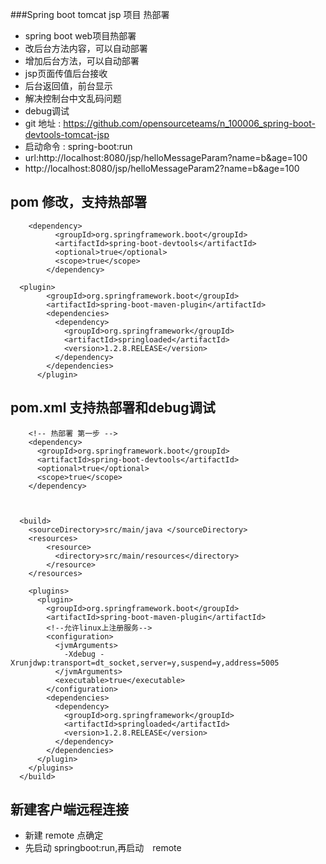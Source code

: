 ###Spring boot tomcat jsp 项目 热部署

- spring boot web项目热部署
- 改后台方法内容，可以自动部署
- 增加后台方法，可以自动部署 
- jsp页面传值后台接收
- 后台返回值，前台显示
- 解决控制台中文乱码问题
- debug调试
- git 地址 : https://github.com/opensourceteams/n_100006_spring-boot-devtools-tomcat-jsp
- 启动命令 :  spring-boot:run
- url:http://localhost:8080/jsp/helloMessageParam?name=b&age=100
- http://localhost:8080/jsp/helloMessageParam2?name=b&age=100

## pom 修改，支持热部署

    	<dependency>
    		  <groupId>org.springframework.boot</groupId>
    		  <artifactId>spring-boot-devtools</artifactId>
    		  <optional>true</optional>
    		  <scope>true</scope>
    		</dependency>
    
      <plugin>
            <groupId>org.springframework.boot</groupId>
            <artifactId>spring-boot-maven-plugin</artifactId>
            <dependencies>
              <dependency>
                <groupId>org.springframework</groupId>
                <artifactId>springloaded</artifactId>
                <version>1.2.8.RELEASE</version>
              </dependency>
            </dependencies>
          </plugin>


## pom.xml 支持热部署和debug调试

        <!-- 热部署 第一步 -->
        <dependency>
          <groupId>org.springframework.boot</groupId>
          <artifactId>spring-boot-devtools</artifactId>
          <optional>true</optional>
          <scope>true</scope>
        </dependency>
    
    
    
      <build>
        <sourceDirectory>src/main/java </sourceDirectory>
        <resources>
            <resource>
              <directory>src/main/resources</directory>
            </resource>
        </resources>
    
        <plugins>
          <plugin>
            <groupId>org.springframework.boot</groupId>
            <artifactId>spring-boot-maven-plugin</artifactId>
            <!--允许linux上注册服务-->
            <configuration>
              <jvmArguments>
                -Xdebug -Xrunjdwp:transport=dt_socket,server=y,suspend=y,address=5005
              </jvmArguments>
              <executable>true</executable>
            </configuration>
            <dependencies>
              <dependency>
                <groupId>org.springframework</groupId>
                <artifactId>springloaded</artifactId>
                <version>1.2.8.RELEASE</version>
              </dependency>
            </dependencies>
          </plugin>
        </plugins>
      </build>
    

## 新建客户端远程连接
- 新建 remote 点确定
- 先启动 springboot:run,再启动　remote